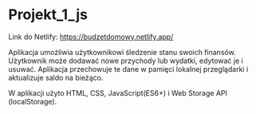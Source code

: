 # Projekt_1_js

Link do Netlify: https://budzetdomowy.netlify.app/

Aplikacja umożliwia użytkownikowi śledzenie stanu swoich finansów.  Użytkownik może dodawać nowe przychody lub wydatki, edytować je i usuwać. Aplikacja przechowuje te dane w pamięci lokalnej przeglądarki i aktualizuje saldo na bieżąco. 

W aplikacji użyto HTML, CSS, JavaScript(ES6+) i Web Storage API (localStorage).
